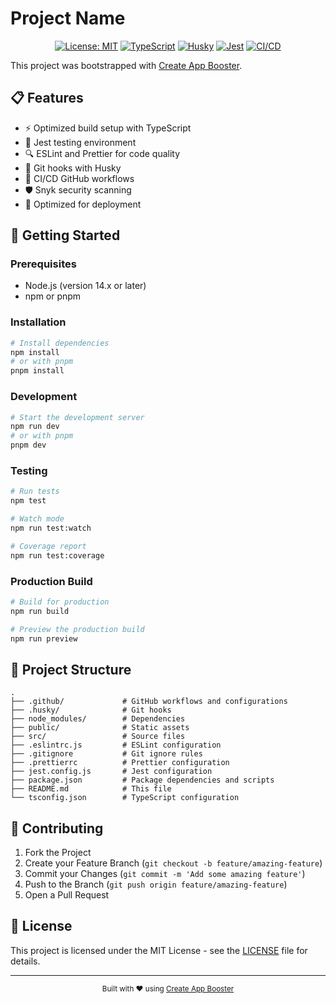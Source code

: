 # Project Name

<div align="center">

[![License: MIT](https://img.shields.io/badge/License-MIT-blue.svg)](https://opensource.org/licenses/MIT)
[![TypeScript](https://img.shields.io/badge/TypeScript-Ready-blue?logo=typescript)](https://www.typescriptlang.org/)
[![Husky](https://img.shields.io/badge/Husky-Enabled-yellow?logo=git)](https://typicode.github.io/husky/)
[![Jest](https://img.shields.io/badge/Jest-Tested-green?logo=jest)](https://jestjs.io/)
[![CI/CD](https://img.shields.io/badge/CI/CD-GitHub_Actions-white?logo=github-actions)](https://github.com/features/actions)

</div>

This project was bootstrapped with [Create App Booster](https://github.com/Saksham-Goel1107/create-app-booster).

## 📋 Features

- ⚡ Optimized build setup with TypeScript
- 🧪 Jest testing environment
- 🔍 ESLint and Prettier for code quality
- 🔄 Git hooks with Husky
- 👷 CI/CD GitHub workflows
- 🛡️ Snyk security scanning
- 🚀 Optimized for deployment

## 🚀 Getting Started

### Prerequisites

- Node.js (version 14.x or later)
- npm or pnpm

### Installation

```bash
# Install dependencies
npm install
# or with pnpm
pnpm install
```

### Development

```bash
# Start the development server
npm run dev
# or with pnpm
pnpm dev
```

### Testing

```bash
# Run tests
npm test

# Watch mode
npm run test:watch

# Coverage report
npm run test:coverage
```

### Production Build

```bash
# Build for production
npm run build

# Preview the production build
npm run preview
```

## 📁 Project Structure

```
.
├── .github/             # GitHub workflows and configurations
├── .husky/              # Git hooks
├── node_modules/        # Dependencies
├── public/              # Static assets
├── src/                 # Source files
├── .eslintrc.js         # ESLint configuration
├── .gitignore           # Git ignore rules
├── .prettierrc          # Prettier configuration
├── jest.config.js       # Jest configuration
├── package.json         # Package dependencies and scripts
├── README.md            # This file
└── tsconfig.json        # TypeScript configuration
```

## 🤝 Contributing

1. Fork the Project
2. Create your Feature Branch (`git checkout -b feature/amazing-feature`)
3. Commit your Changes (`git commit -m 'Add some amazing feature'`)
4. Push to the Branch (`git push origin feature/amazing-feature`)
5. Open a Pull Request

## 📄 License

This project is licensed under the MIT License - see the [LICENSE](LICENSE) file for details.

---
<div align="center">
  <sub>Built with ❤️ using <a href="https://github.com/Saksham-Goel1107/create-app-booster">Create App Booster</a></sub>
</div>